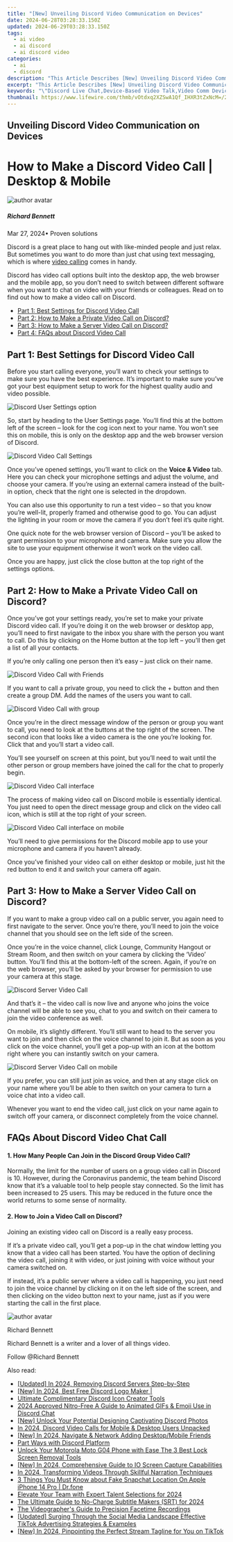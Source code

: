 ```yaml
---
title: "[New] Unveiling Discord Video Communication on Devices"
date: 2024-06-28T03:28:33.150Z
updated: 2024-06-29T03:28:33.150Z
tags:
  - ai video
  - ai discord
  - ai discord video
categories:
  - ai
  - discord
description: "This Article Describes [New] Unveiling Discord Video Communication on Devices"
excerpt: "This Article Describes [New] Unveiling Discord Video Communication on Devices"
keywords: "\"Discord Live Chat,Device-Based Video Talk,Video Comm Devices,DiscoChat Conferencing,Devices for Video Calling,Discord Screen Share,Digital Device Communication\""
thumbnail: https://www.lifewire.com/thmb/vOtdxq2XZSwA1Qf_IHXR3tZxNcM=/210x138/filters:no_upscale():max_bytes(150000):strip_icc()/googleaskphotosai-dc323a4a137549d59c5ac6ff0f98eb7b.png
---
```


## Unveiling Discord Video Communication on Devices

# How to Make a Discord Video Call | Desktop & Mobile

![author avatar](https://images.wondershare.com/filmora/article-images/richard-bennett.jpg)

##### Richard Bennett

 Mar 27, 2024• Proven solutions

Discord is a great place to hang out with like-minded people and just relax. But sometimes you want to do more than just chat using text messaging, which is where [video calling](https://tools.techidaily.com/wondershare/filmora/download/) comes in handy.

Discord has video call options built into the desktop app, the web browser and the mobile app, so you don’t need to switch between different software when you want to chat on video with your friends or colleagues. Read on to find out how to make a video call on Discord.

* [Part 1: Best Settings for Discord Video Call](#part1)
* [Part 2: How to Make a Private Video Call on Discord?](#part2)
* [Part 3: How to Make a Server Video Call on Discord?](#part3)
* [Part 4: FAQs about Discord Video Call](#part4)

## Part 1: Best Settings for Discord Video Call

Before you start calling everyone, you’ll want to check your settings to make sure you have the best experience. It’s important to make sure you’ve got your best equipment setup to work for the highest quality audio and video possible.

![Discord User Settings option](https://images.wondershare.com/filmora/article-images/discord-user-settings.jpg)

So, start by heading to the User Settings page. You’ll find this at the bottom left of the screen – look for the cog icon next to your name. You won’t see this on mobile, this is only on the desktop app and the web browser version of Discord.

![Discord Video Call Settings](https://images.wondershare.com/filmora/article-images/discord-video-call-settings.jpg)

Once you’ve opened settings, you’ll want to click on the **Voice & Video** tab. Here you can check your microphone settings and adjust the volume, and choose your camera. If you’re using an external camera instead of the built-in option, check that the right one is selected in the dropdown.

You can also use this opportunity to run a test video – so that you know you’re well-lit, properly framed and otherwise good to go. You can adjust the lighting in your room or move the camera if you don’t feel it’s quite right.

One quick note for the web browser version of Discord – you’ll be asked to grant permission to your microphone and camera. Make sure you allow the site to use your equipment otherwise it won’t work on the video call.

Once you are happy, just click the close button at the top right of the settings options.

## Part 2: How to Make a Private Video Call on Discord?

Once you’ve got your settings ready, you’re set to make your private Discord video call. If you’re doing it on the web browser or desktop app, you’ll need to first navigate to the inbox you share with the person you want to call. Do this by clicking on the Home button at the top left – you’ll then get a list of all your contacts.

If you’re only calling one person then it’s easy – just click on their name.

![Discord Video Call with Friends](https://images.wondershare.com/filmora/article-images/start-video-call-discord-friend.jpg)

If you want to call a private group, you need to click the + button and then create a group DM. Add the names of the users you want to call.

![Discord Video Call with group](https://images.wondershare.com/filmora/article-images/add-friend-group-video-call-discord.jpg)

Once you’re in the direct message window of the person or group you want to call, you need to look at the buttons at the top right of the screen. The second icon that looks like a video camera is the one you’re looking for. Click that and you’ll start a video call.

You’ll see yourself on screen at this point, but you’ll need to wait until the other person or group members have joined the call for the chat to properly begin.

![Discord Video Call interface](https://images.wondershare.com/filmora/article-images/discord-video-call-desktop-interface.jpg)

The process of making video call on Discord mobile is essentially identical. You just need to open the direct message group and click on the video call icon, which is still at the top right of your screen.

![Discord Video Call interface on mobile](https://images.wondershare.com/filmora/article-images/discrod-personal-video-call-mobile.jpg)

You’ll need to give permissions for the Discord mobile app to use your microphone and camera if you haven’t already.

Once you’ve finished your video call on either desktop or mobile, just hit the red button to end it and switch your camera off again.

## Part 3: How to Make a Server Video Call on Discord?

If you want to make a group video call on a public server, you again need to first navigate to the server. Once you’re there, you’ll need to join the voice channel that you should see on the left side of the screen.

Once you’re in the voice channel, click Lounge, Community Hangout or Stream Room, and then switch on your camera by clicking the ‘Video’ button. You’ll find this at the bottom-left of the screen. Again, if you’re on the web browser, you’ll be asked by your browser for permission to use your camera at this stage.

![Discord Server Video Call](https://images.wondershare.com/filmora/article-images/discord-server-video-call.jpg)

And that’s it – the video call is now live and anyone who joins the voice channel will be able to see you, chat to you and switch on their camera to join the video conference as well.

On mobile, it’s slightly different. You’ll still want to head to the server you want to join and then click on the voice channel to join it. But as soon as you click on the voice channel, you’ll get a pop-up with an icon at the bottom right where you can instantly switch on your camera.

![Discord Server Video Call on mobile](https://images.wondershare.com/filmora/article-images/discord-server-video-call-mobile.jpg)

If you prefer, you can still just join as voice, and then at any stage click on your name where you’ll be able to then switch on your camera to turn a voice chat into a video call.

Whenever you want to end the video call, just click on your name again to switch off your camera, or disconnect completely from the voice channel.

## FAQs About Discord Video Chat Call

#### 1\. How Many People Can Join in the Discord Group Video Call?

Normally, the limit for the number of users on a group video call in Discord is 10\. However, during the Coronavirus pandemic, the team behind Discord know that it’s a valuable tool to help people stay connected. So the limit has been increased to 25 users. This may be reduced in the future once the world returns to some sense of normality.

#### 2\. How to Join a Video Call on Discord?

Joining an existing video call on Discord is a really easy process.

If it’s a private video call, you’ll get a pop-up in the chat window letting you know that a video call has been started. You have the option of declining the video call, joining it with video, or just joining with voice without your camera switched on.

If instead, it’s a public server where a video call is happening, you just need to join the voice channel by clicking on it on the left side of the screen, and then clicking on the video button next to your name, just as if you were starting the call in the first place.

![author avatar](https://images.wondershare.com/filmora/article-images/richard-bennett.jpg)

Richard Bennett

Richard Bennett is a writer and a lover of all things video.

Follow @Richard Bennett

<span class="atpl-alsoreadstyle">Also read:</span>
<div><ul>
<li><a href="https://discord-videos.techidaily.com/updated-in-2024-removing-discord-servers-step-by-step/"><u>[Updated] In 2024, Removing Discord Servers Step-by-Step</u></a></li>
<li><a href="https://discord-videos.techidaily.com/new-in-2024-best-free-discord-logo-maker/"><u>[New] In 2024, Best Free Discord Logo Maker |</u></a></li>
<li><a href="https://discord-videos.techidaily.com/ultimate-complimentary-discord-icon-creator-tools/"><u>Ultimate Complimentary Discord Icon Creator Tools</u></a></li>
<li><a href="https://discord-videos.techidaily.com/2024-approved-nitro-free-a-guide-to-animated-gifs-and-emoji-use-in-discord-chat/"><u>2024 Approved  Nitro-Free  A Guide to Animated GIFs & Emoji Use in Discord Chat</u></a></li>
<li><a href="https://discord-videos.techidaily.com/new-unlock-your-potential-designing-captivating-discord-photos/"><u>[New] Unlock Your Potential  Designing Captivating Discord Photos</u></a></li>
<li><a href="https://discord-videos.techidaily.com/in-2024-discord-video-calls-for-mobile-and-desktop-users-unpacked/"><u>In 2024, Discord Video Calls for Mobile & Desktop Users Unpacked</u></a></li>
<li><a href="https://discord-videos.techidaily.com/new-in-2024-navigate-and-network-adding-desktopmobile-friends/"><u>[New] In 2024, Navigate & Network  Adding Desktop/Mobile Friends</u></a></li>
<li><a href="https://discord-videos.techidaily.com/part-ways-with-discord-platform/"><u>Part Ways with Discord Platform</u></a></li>
<li><a href="https://easy-unlock-android.techidaily.com/unlock-your-motorola-moto-g04-phone-with-ease-the-3-best-lock-screen-removal-tools-by-drfone-android/"><u>Unlock Your Motorola Moto G04 Phone with Ease The 3 Best Lock Screen Removal Tools</u></a></li>
<li><a href="https://video-screen-grab.techidaily.com/new-in-2024-comprehensive-guide-to-io-screen-capture-capabilities/"><u>[New] In 2024, Comprehensive Guide to IO Screen Capture Capabilities</u></a></li>
<li><a href="https://some-approaches.techidaily.com/in-2024-transforming-videos-through-skillful-narration-techniques/"><u>In 2024, Transforming Videos Through Skillful Narration Techniques</u></a></li>
<li><a href="https://location-social.techidaily.com/3-things-you-must-know-about-fake-snapchat-location-on-apple-iphone-14-pro-drfone-by-drfone-virtual-ios/"><u>3 Things You Must Know about Fake Snapchat Location On Apple iPhone 14 Pro | Dr.fone</u></a></li>
<li><a href="https://youtube-videos.techidaily.com/elevate-your-team-with-expert-talent-selections-for-2024/"><u>Elevate Your Team with Expert Talent Selections for 2024</u></a></li>
<li><a href="https://some-guidance.techidaily.com/the-ultimate-guide-to-no-charge-subtitle-makers-srt-for-2024/"><u>The Ultimate Guide to No-Charge Subtitle Makers (SRT) for 2024</u></a></li>
<li><a href="https://video-capture.techidaily.com/the-videographers-guide-to-precision-facetime-recordings/"><u>The Videographer's Guide to Precision Facetime Recordings</u></a></li>
<li><a href="https://tiktok-video-recordings.techidaily.com/updated-surging-through-the-social-media-landscape-effective-tiktok-advertising-strategies-and-examples/"><u>[Updated] Surging Through the Social Media Landscape  Effective TikTok Advertising Strategies & Examples</u></a></li>
<li><a href="https://tiktok-clips.techidaily.com/new-in-2024-pinpointing-the-perfect-stream-tagline-for-you-on-tiktok/"><u>[New] In 2024, Pinpointing the Perfect Stream Tagline for You on TikTok</u></a></li>
</ul></div>

<ins class="adsbygoogle"
      style="display:block"
      data-ad-client="ca-pub-7571918770474297"
      data-ad-slot="8358498916"
      data-ad-format="auto"
      data-full-width-responsive="true"></ins>